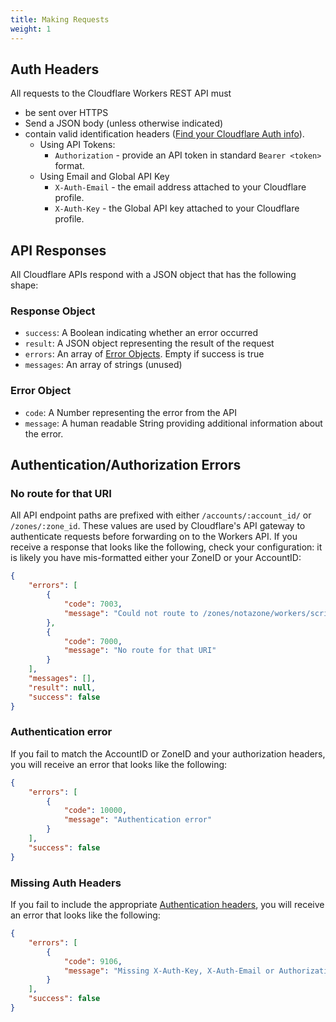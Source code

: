 ```yaml
---
title: Making Requests
weight: 1
---
```


## Auth Headers

All requests to the Cloudflare Workers REST API must

- be sent over HTTPS
- Send a JSON body (unless otherwise indicated)
- contain valid identification headers ([Find your Cloudflare Auth info](/quickstart#authentication)).
  - Using API Tokens:
    - `Authorization` - provide an API token in standard `Bearer <token>` format.
  - Using Email and Global API Key
    - `X-Auth-Email` - the email address attached to your Cloudflare profile.
    - `X-Auth-Key` - the Global API key attached to your Cloudflare profile.

## API Responses

All Cloudflare APIs respond with a JSON object that has the following shape:

### Response Object

- `success`: A Boolean indicating whether an error occurred
- `result`: A JSON object representing the result of the request
- `errors`: An array of [Error Objects](#error-object). Empty if success is true
- `messages`: An array of strings (unused)

### Error Object

- `code`: A Number representing the error from the API
- `message`: A human readable String providing additional information about the error.

## Authentication/Authorization Errors

### No route for that URI

All API endpoint paths are prefixed with either `/accounts/:account_id/` or `/zones/:zone_id`. These values are used by Cloudflare's API gateway to authenticate requests before forwarding on to the Workers API. If you receive a response that looks like the following, check your configuration: it is likely you have mis-formatted either your ZoneID or your AccountID:

```json
{
    "errors": [
        {
            "code": 7003,
            "message": "Could not route to /zones/notazone/workers/script/bindings, perhaps your object identifier is invalid?"
        },
        {
            "code": 7000,
            "message": "No route for that URI"
        }
    ],
    "messages": [],
    "result": null,
    "success": false
}
```

### Authentication error

If you fail to match the AccountID or ZoneID and your authorization headers, you will receive an error that looks like the following:

```json
{
    "errors": [
        {
            "code": 10000,
            "message": "Authentication error"
        }
    ],
    "success": false
}
```

### Missing Auth Headers

If you fail to include the appropriate [Authentication headers](#auth-headers), you will receive an error that looks like the following:

```json
{
    "errors": [
        {
            "code": 9106,
            "message": "Missing X-Auth-Key, X-Auth-Email or Authorization headers"
        }
    ],
    "success": false
}
```
